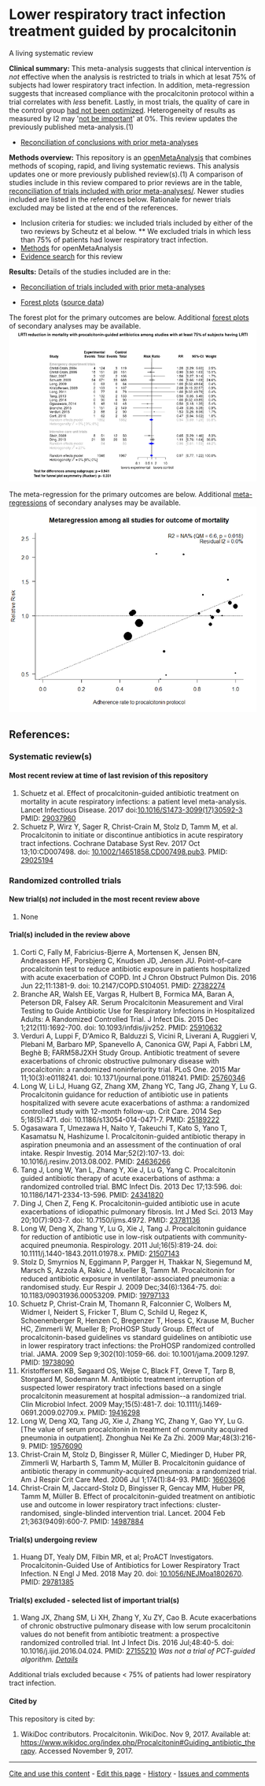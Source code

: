 Lower respiratory tract infection treatment guided by procalcitonin
============================================
A living systematic review

**Clinical summary:** This meta-analysis suggests that clinical intervention *is not* effective when the analysis is restricted to trials in which at lesat 75% of subjects had lower respiratory tract infection. In addition, meta-regression suggests that increased compliance with the procalcitonin protocol within a trial correlates with *less* benefit. Lastly, in most trials, the quality of care in the control group [had not been optimized](https://www.wikidoc.org/index.php/Randomized_controlled_trial#Control_group_optimization). Heterogeneity of results as measured by I2 may '[not be important](http://handbook-5-1.cochrane.org/chapter_9/9_5_2_identifying_and_measuring_heterogeneity.htm)' at 0%. This review updates the previously published meta-analysis.(1)

* [Reconciliation of conclusions with prior meta-analyses](files/reconciliation-tables/Reconciliation%20of%20conclusions.pdf)
<!--
* [Keep current with this topic](files/searching/Keep-up.md) (not available)
-->

**Methods overview:** This repository is an [openMetaAnalysis](https://openmetaanalysis.github.io/) that combines methods of scoping, rapid, and living systematic reviews.  This analysis updates one or more previously published review(s).(1) A comparison of studies include in this review compared to prior reviews are in the table, [reconciliation of trials included with prior meta-analyses/](files/reconciliation-tables/Reconciliation%20of%20studies.pdf). Newer studies included are listed in the references below. Rationale for newer trials excluded may be listed at the end of the references. 
* Inclusion criteria for studies: we included trials included by either of the two reviews by Scheutz et al below. 
** We excluded trials in which less than 75% of patients had lower respiratory tract infection.
* [Methods](http://openmetaanalysis.github.io/methods.html) for openMetaAnalysis
* [Evidence search](files/searching/evidence-search.md) for this review 

**Results:** Details of the studies included are in the:
* [Reconciliation of trials included with prior meta-analyses](files/reconciliation-tables/Reconciliation%20of%20studies.pdf)
<!--
* [Description of studies (PICO table)](files/study-details/table-pico.pdf) (under construction)
* [Risk of bias assessment](files/study-details/table-bias.pdf) (under construction)-->
* [Forest plots](../master/files/forest-plots) ([source data](files/data))
<!--* [Network plots](../master/files/network) (optional)-->

The forest plot for the primary outcomes are below. Additional [forest plots](files/forest-plots) of secondary analyses may be available. 
![Principle results](files/forest-plots/Outcome-Primary.png)

The meta-regression for the primary outcomes are below. Additional [meta-regressions](files/metaregression) of secondary analyses may be available. 
![Principle results for benefit](files/metaregression/Outcome-Primary.png "Principle results for benefit]")

References:
----------------------------------

### Systematic review(s)
#### Most recent review at time of last revision of this repository
1. Schuetz et al. Effect of procalcitonin-guided antibiotic treatment on mortality in acute respiratory infections: a patient level meta-analysis. Lancet Infectious Disease. 2017 doi:[10.1016/S1473-3099(17)30592-3](http://doi.org/10.1016/S1473-3099(17)30592-3) PMID: [29037960](http://pubmed.gov/29037960)
2. Schuetz P, Wirz Y, Sager R, Christ-Crain M, Stolz D, Tamm M, et al. Procalcitonin to initiate or discontinue antibiotics in acute respiratory tract
infections. Cochrane Database Syst Rev. 2017 Oct 13;10:CD007498. doi: [10.1002/14651858.CD007498.pub3](http://doi.org/10.1002/14651858.CD007498.pub3). PMID: [29025194](http://pubmed.gov/29025194)

### Randomized controlled trials
#### New trial(s) *not* included in the most recent review above
1. None

#### Trial(s) included in the review above
1. Corti C, Fally M, Fabricius-Bjerre A, Mortensen K, Jensen BN, Andreassen HF, Porsbjerg C, Knudsen JD, Jensen JU. Point-of-care procalcitonin test to reduce antibiotic exposure in patients hospitalized with acute exacerbation of COPD. Int J Chron Obstruct Pulmon Dis. 2016 Jun 22;11:1381-9. doi: 10.2147/COPD.S104051. PMID: [27382274](http://pubmed.gov/27382274)
2. Branche AR, Walsh EE, Vargas R, Hulbert B, Formica MA, Baran A, Peterson DR, Falsey AR. Serum Procalcitonin Measurement and Viral Testing to Guide Antibiotic  Use for Respiratory Infections in Hospitalized Adults: A Randomized Controlled Trial. J Infect Dis. 2015 Dec 1;212(11):1692-700. doi: 10.1093/infdis/jiv252. PMID: [25910632](http://pubmed.gov/25910632)
3. Verduri A, Luppi F, D'Amico R, Balduzzi S, Vicini R, Liverani A, Ruggieri V, Plebani M, Barbaro MP, Spanevello A, Canonica GW, Papi A, Fabbri LM, Beghè B; FARM58J2XH Study Group. Antibiotic treatment of severe exacerbations of chronic obstructive pulmonary disease with procalcitonin: a randomized noninferiority trial. PLoS One. 2015 Mar 11;10(3):e0118241. doi: 10.1371/journal.pone.0118241. PMID: [25760346](http://pubmed.gov/25760346)
4. Long W, Li LJ, Huang GZ, Zhang XM, Zhang YC, Tang JG, Zhang Y, Lu G. Procalcitonin guidance for reduction of antibiotic use in patients hospitalized with severe acute exacerbations of asthma: a randomized controlled study with 12-month follow-up. Crit Care. 2014 Sep 5;18(5):471. doi: 10.1186/s13054-014-0471-7. PMID: [25189222](http://pubmed.gov/25189222) 
5. Ogasawara T, Umezawa H, Naito Y, Takeuchi T, Kato S, Yano T, Kasamatsu N, Hashizume I. Procalcitonin-guided antibiotic therapy in aspiration pneumonia and an assessment of the continuation of oral intake. Respir Investig. 2014 Mar;52(2):107-13. doi: 10.1016/j.resinv.2013.08.002. PMID: [24636266](http://pubmed.gov/24636266)
6. Tang J, Long W, Yan L, Zhang Y, Xie J, Lu G, Yang C. Procalcitonin guided antibiotic therapy of acute exacerbations of asthma: a randomized controlled trial. BMC Infect Dis. 2013 Dec 17;13:596. doi: 10.1186/1471-2334-13-596. PMID: [24341820](http://pubmed.gov/24341820)
7. Ding J, Chen Z, Feng K. Procalcitonin-guided antibiotic use in acute exacerbations of idiopathic pulmonary fibrosis. Int J Med Sci. 2013 May 20;10(7):903-7. doi: 10.7150/ijms.4972. PMID: [23781136](http://pubmed.gov/23781136)
8. Long W, Deng X, Zhang Y, Lu G, Xie J, Tang J. Procalcitonin guidance for reduction of antibiotic use in low-risk outpatients with community-acquired pneumonia. Respirology. 2011 Jul;16(5):819-24. doi: 10.1111/j.1440-1843.2011.01978.x. PMID: [21507143](http://pubmed.gov/21507143)
9. Stolz D, Smyrnios N, Eggimann P, Pargger H, Thakkar N, Siegemund M, Marsch S, Azzola A, Rakic J, Mueller B, Tamm M. Procalcitonin for reduced antibiotic exposure in ventilator-associated pneumonia: a randomised study. Eur Respir J. 2009 Dec;34(6):1364-75. doi: 10.1183/09031936.00053209. PMID: [19797133](http://pubmed.gov/19797133)
10. Schuetz P, Christ-Crain M, Thomann R, Falconnier C, Wolbers M, Widmer I, Neidert S, Fricker T, Blum C, Schild U, Regez K, Schoenenberger R, Henzen C, Bregenzer T, Hoess C, Krause M, Bucher HC, Zimmerli W, Mueller B; ProHOSP Study Group. Effect of procalcitonin-based guidelines vs standard guidelines on antibiotic use in lower respiratory tract infections: the ProHOSP randomized
controlled trial. JAMA. 2009 Sep 9;302(10):1059-66. doi: 10.1001/jama.2009.1297. PMID: [19738090](http://pubmed.gov/19738090)
11. Kristoffersen KB, Søgaard OS, Wejse C, Black FT, Greve T, Tarp B, Storgaard M, Sodemann M. Antibiotic treatment interruption of suspected lower respiratory tract infections based on a single procalcitonin measurement at hospital admission--a randomized trial. Clin Microbiol Infect. 2009 May;15(5):481-7. doi: 10.1111/j.1469-0691.2009.02709.x. PMID: [19416298](http://pubmed.gov/19416298)
12. Long W, Deng XQ, Tang JG, Xie J, Zhang YC, Zhang Y, Gao YY, Lu G. [The value of serum procalcitonin in treatment of community acquired pneumonia in outpatient]. Zhonghua Nei Ke Za Zhi. 2009 Mar;48(3):216-9. PMID: [19576090](http://pubmed.gov/19576090)
13. Christ-Crain M, Stolz D, Bingisser R, Müller C, Miedinger D, Huber PR, Zimmerli W, Harbarth S, Tamm M, Müller B. Procalcitonin guidance of antibiotic therapy in community-acquired pneumonia: a randomized trial. Am J Respir Crit Care Med. 2006 Jul 1;174(1):84-93. PMID: [16603606](http://pubmed.gov/16603606)
14. Christ-Crain M, Jaccard-Stolz D, Bingisser R, Gencay MM, Huber PR, Tamm M, Müller B. Effect of procalcitonin-guided treatment on antibiotic use and outcome in lower respiratory tract infections: cluster-randomised, single-blinded intervention trial. Lancet. 2004 Feb 21;363(9409):600-7. PMID: [14987884](http://pubmed.gov/14987884)

#### Trial(s) undergoing review
1. Huang DT, Yealy DM, Filbin MR, et al; ProACT Investigators. Procalcitonin-Guided Use of Antibiotics for Lower Respiratory Tract Infection. N Engl J Med. 2018 May 20. doi: [10.1056/NEJMoa1802670](http://doi.org/10.1056/NEJMoa1802670). PMID: [29781385](http://pubmed.gov/29781385)

#### Trial(s) excluded - selected list of important trial(s)
1. Wang JX, Zhang SM, Li XH, Zhang Y, Xu ZY, Cao B. Acute exacerbations of chronic obstructive pulmonary disease with low serum procalcitonin values do not benefit from antibiotic treatment: a prospective randomized controlled trial. Int J Infect Dis. 2016 Jul;48:40-5. doi: 10.1016/j.ijid.2016.04.024. PMID: [27155210](http://pubmed.gov/27155210) *Was not a trial of PCT-guided algorithm. [Details](https://github.com/openMetaAnalysis/Pneumonia-treatment-guided-by-procalcitonin/issues/3)*

Additional trials excluded because < 75% of patients had lower respiratory tract infection.

#### Cited by
This repository is cited by:

1. WikiDoc contributors. Procalcitonin. WikiDoc. Nov 9, 2017. Available at: https://www.wikidoc.org/index.php/Procalcitonin#Guiding_antibiotic_therapy. Accessed November 9, 2017. 

-------------------------------
[Cite and use this content](https://github.com/openMetaAnalysis/openMetaAnalysis.github.io/blob/master/reusing.MD)  - [Edit this page](../../edit/master/README.md) - [History](../../commits/master/README.md)  - 
[Issues and comments](../../issues?q=is%3Aboth+is%3Aissue)

